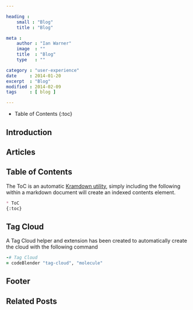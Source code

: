 ```yaml
---

heading :
    small : "Blog"
    title : "Blog"

meta :
    author : "Ian Warner"
    image  : ""
    title  : "Blog"
    type   : ""

category : "user-experience"
date     : 2014-01-20
excerpt  : "Blog"
modified : 2014-02-09
tags     : [ blog ]

---
```


* Table of Contents
{:toc}

## Introduction

## Articles

## Table of Contents
The ToC is an automatic [Kramdown utility][], simply including the following
within a markdown document will create an indexed contents element.

~~~markdown
* ToC
{:toc}
~~~~

## Tag Cloud
A Tag Cloud helper and extension has been created to automatically create the cloud
with the following command

~~~ruby
-# Tag Cloud
= codeBlender "tag-cloud", "molecule"
~~~

## Footer

## Related Posts
[Kramdown utility]:http://kramdown.gettalong.org/converter/html.html#toc